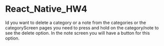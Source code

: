 # React_Native_HW4

Id you want to delete a category or a note from the categories or the categoryScreen pages you need to press and hold on the category/note to see the delete option. 
In the note screen you will have a button for this option. 
